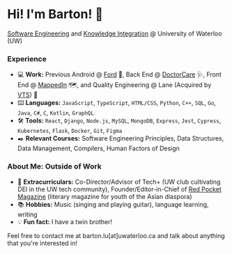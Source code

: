 # Hi! I'm Barton! 👋
[Software Engineering](https://uwaterloo.ca/future-students/programs/software-engineering) and [Knowledge Integration](https://uwaterloo.ca/future-students/programs/knowledge-integration) @ University of Waterloo (UW)

### **Experience**
- 💻 **Work:** Previous Android @ [Ford](https://www.ford.ca/) 🚗, Back End @ [DoctorCare](https://www.doctorcare.ca/) 🩺, Front End @ [MappedIn](https://www.mappedin.com/) 🗺️, and Quality Engineering @ Lane (Acquired by [VTS](https://www.vts.com/)) 🏢
- ⌨️ **Languages:** `JavaScript`, `TypeScript`, `HTML/CSS`, `Python`, `C++`, `SQL`, `Go`, `Java`, `C#`, `C`, `Kotlin`, `GraphQL`
- 🛠️ **Tools:** `React`, `Django`, `Node.js`, `MySQL`, `MongoDB`, `Express`, `Jest`, `Cypress`, `Kubernetes`, `Flask`, `Docker`, `Git`, `Figma`
- ✒️ **Relevant Courses:** Software Engineering Principles, Data Structures, Data Management, Compilers, Human Factors of Design

### **About Me: Outside of Work**
- 🏃 **Extracurriculars:** Co-Director/Advisor of Tech+ (UW club cultivating DEI in the UW tech community), Founder/Editor-in-Chief of [Red Pocket Magazine](https://www.redpocketmagazine.ca/) (literary magazine for youth of the Asian diaspora)
- 📚 **Hobbies:** Music (singing and playing guitar), language learning, writing
- 💡 **Fun fact:** I have a twin brother!

Feel free to contact me at barton.lu[at]uwaterloo.ca and talk about anything that you're interested in!

<!--
**bartonlu/bartonlu** is a ✨ _special_ ✨ repository because its `README.md` (this file) appears on your GitHub profile.

Here are some ideas to get you started:

- 🔭 I’m currently working on ...
- 🌱 I’m currently learning ...
- 👯 I’m looking to collaborate on ...
- 🤔 I’m looking for help with ...
- 💬 Ask me about ...
- 📫 How to reach me: ...
- 😄 Pronouns: ...
- ⚡ Fun fact: ...
-->
